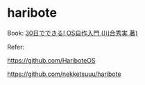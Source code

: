 # haribote

Book: [30日でできる! OS自作入門 (川合秀実 著)](https://www.amazon.co.jp/30%E6%97%A5%E3%81%A7%E3%81%A7%E3%81%8D%E3%82%8B-OS%E8%87%AA%E4%BD%9C%E5%85%A5%E9%96%80-%E5%B7%9D%E5%90%88-%E7%A7%80%E5%AE%9F/dp/4839919844)

Refer:

https://github.com/HariboteOS

https://github.com/nekketsuuu/haribote

